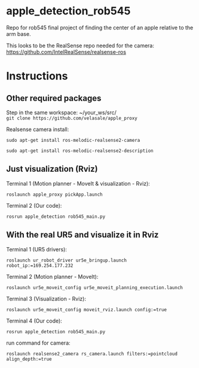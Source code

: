 # apple_detection_rob545
Repo for rob545 final project of finding the center of an apple relative to the arm base.


This looks to be the RealSense repo needed for the camera:
https://github.com/IntelRealSense/realsense-ros

# Instructions

## Other required packages
Step in the same workspace: ~/your_ws/src/  
`git clone https://github.com/velasale/apple_proxy`


Realsense camera install:

```console
sudo apt-get install ros-melodic-realsense2-camera
```

```console
sudo apt-get install ros-melodic-realsense2-description
```

## Just visualization (Rviz) 
Terminal 1 (Motion planner - MoveIt & visualization - Rviz):  
```console
roslaunch apple_proxy pickApp.launch
```

Terminal 2 (Our code):  
```console
rosrun apple_detection rob545_main.py
```

## With the real UR5 and visualize it in Rviz
Terminal 1 (UR5 drivers):  
```console
roslaunch ur_robot_driver ur5e_bringup.launch robot_ip:=169.254.177.232
```

Terminal 2 (Motion planner - MoveIt):  
```console
roslaunch ur5e_moveit_config ur5e_moveit_planning_execution.launch
```

Terminal 3 (Visualization - Rviz):  
```console
roslaunch ur5e_moveit_config moveit_rviz.launch config:=true
```

Terminal 4 (Our code):  
```console
rosrun apple_detection rob545_main.py
```


run command for camera:

```console
roslaunch realsense2_camera rs_camera.launch filters:=pointcloud align_depth:=true 
```